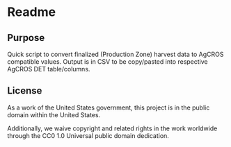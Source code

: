 # Readme

## Purpose

Quick script to convert finalized (Production Zone) harvest data to AgCROS compatible values. Output is in CSV to be copy/pasted into respective AgCROS DET table/columns.

## License

As a work of the United States government, this project is in the public domain within the United States.

Additionally, we waive copyright and related rights in the work worldwide through the CC0 1.0 Universal public domain dedication.